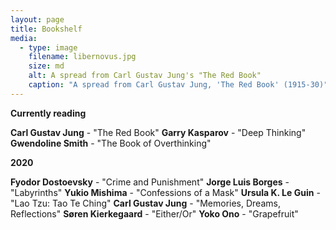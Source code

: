 ```yaml
---
layout: page
title: Bookshelf
media:
  - type: image
    filename: libernovus.jpg
    size: md
    alt: A spread from Carl Gustav Jung's "The Red Book"
    caption: "A spread from Carl Gustav Jung, 'The Red Book' (1915-30)"
---
```


**Currently reading**

**Carl Gustav Jung** - "The Red Book"
**Garry Kasparov** - "Deep Thinking"
**Gwendoline Smith** - "The Book of Overthinking"

**2020**

**Fyodor Dostoevsky** - "Crime and Punishment"
**Jorge Luis Borges** - "Labyrinths"
**Yukio Mishima** - "Confessions of a Mask"
**Ursula K. Le Guin** - "Lao Tzu: Tao Te Ching"
**Carl Gustav Jung** - "Memories, Dreams, Reflections"
**Søren Kierkegaard** - "Either/Or"
**Yoko Ono** - "Grapefruit"

